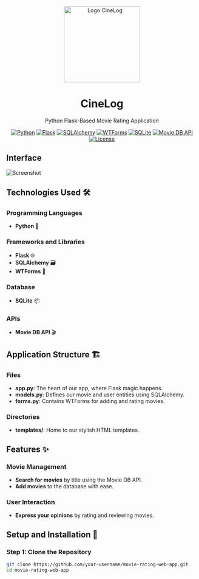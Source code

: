 <div align="center">
  <img src="https://github.com/nashunch0/CineLog/blob/main/OIG2.jpeg" alt="Logo CineLog" style="width:200px;height:200px;")>
<h1>  CineLog</h1>
<p>Python Flask-Based Movie Rating Application </p>
<p>
  <a href="https://www.python.org/"><img src="https://img.shields.io/badge/python-3.8%2B-blue.svg" alt="Python"></a>
  <a href="https://flask.palletsprojects.com/"><img src="https://img.shields.io/badge/Flask-1.1.2-blue.svg" alt="Flask"></a>
  <a href="https://www.sqlalchemy.org/"><img src="https://img.shields.io/badge/SQLAlchemy-1.3.23-blue.svg" alt="SQLAlchemy"></a>
  <a href="https://wtforms.readthedocs.io/"><img src="https://img.shields.io/badge/WTForms-2.3.3-blue.svg" alt="WTForms"></a>
  <a href="https://www.sqlite.org/"><img src="https://img.shields.io/badge/SQLite-3-blue.svg" alt="SQLite"></a>
  <a href="https://www.themoviedb.org/documentation/api"><img src="https://img.shields.io/badge/MovieDBAPI-3-blue.svg" alt="Movie DB API"></a>
  <a href="https://github.com/nashunch0/CineLog/blob/main/LICENSE"><img src="https://img.shields.io/badge/license-MIT-green.svg" alt="License"></a>

</p>
</div>



## Interface
<img src="https://github.com/nashunch0/CineLog/blob/main/Screenshot_new.png" alt="Screenshot">



## Technologies Used 🛠️
### Programming Languages
* **Python** 🐍

### Frameworks and Libraries
* **Flask** 🌐
* **SQLAlchemy** 🗃️
* **WTForms** 📝

### Database
* **SQLite** 📦

### APIs
* **Movie DB API** 🎬

## Application Structure 🏗️
### Files
* **app.py**: The heart of our app, where Flask magic happens.
* **models.py**: Defines our movie and user entities using SQLAlchemy.
* **forms.py**: Contains WTForms for adding and rating movies.

### Directories
* **templates/**: Home to our stylish HTML templates.

## Features ✨
### Movie Management
* **Search for movies** by title using the Movie DB API.
* **Add movies** to the database with ease.

### User Interaction
* **Express your opinions** by rating and reviewing movies.

## Setup and Installation 🚀
### Step 1: Clone the Repository
```bash
git clone https://github.com/your-username/movie-rating-web-app.git
cd movie-rating-web-app
